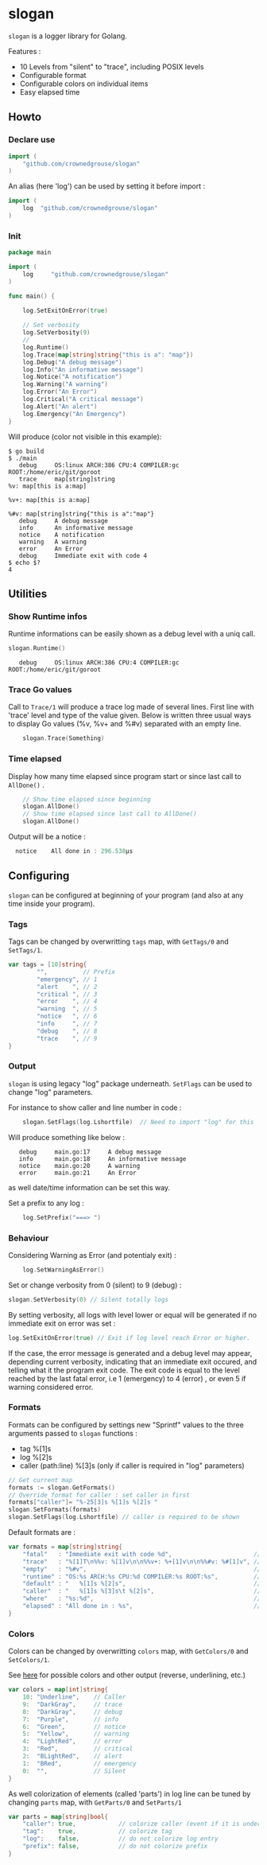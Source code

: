 # slogan #

`slogan` is a logger library for Golang.

Features :
   - 10 Levels from "silent" to "trace", including POSIX levels
   - Configurable format
   - Configurable colors on individual items
   - Easy elapsed time

## Howto ##

### Declare use ###

```go
import (
	"github.com/crownedgrouse/slogan"
)
```
An alias (here 'log') can be used by setting it before import :

```go
import (
	log  "github.com/crownedgrouse/slogan"
)
```

### Init ###

```go main.go
package main

import (
	log  	"github.com/crownedgrouse/slogan"
)

func main() {	
	
	log.SetExitOnError(true) 

	// Set verbosity
	log.SetVerbosity(9)
	//
	log.Runtime()
	log.Trace(map[string]string{"this is a": "map"})
	log.Debug("A debug message")
	log.Info("An informative message")
	log.Notice("A notification")
	log.Warning("A warning")
	log.Error("An Error")
	log.Critical("A critical message")
	log.Alert("An alert")
	log.Emergency("An Emergency")
}

```
Will produce (color not visible in this example):

```shell
$ go build
$ ./main
   debug     OS:linux ARCH:386 CPU:4 COMPILER:gc ROOT:/home/eric/git/goroot
   trace     map[string]string
%v: map[this is a:map]

%v+: map[this is a:map]

%#v: map[string]string{"this is a":"map"}
   debug     A debug message
   info      An informative message
   notice    A notification
   warning   A warning
   error     An Error
   debug     Immediate exit with code 4
$ echo $?
4
```

## Utilities ##

### Show Runtime infos ###

Runtime informations can be easily shown as a debug level with a uniq call.

```go
slogan.Runtime()
```
```shell
   debug     OS:linux ARCH:386 CPU:4 COMPILER:gc ROOT:/home/eric/git/goroot
```

### Trace Go values ###

Call to `Trace/1` will produce a trace log made of several lines. First line with 'trace' level and type of the value given. Below is written three usual ways to display Go values (%v, %v+ and %#v) separated with an empty line.


```go
	slogan.Trace(Something)
```

### Time elapsed ###

Display how many time elapsed since program start or since last call to `AllDone()` .

```go
    // Show time elapsed since beginning
    slogan.AllDone()
    // Show time elapsed since last call to AllDone()
    slogan.AllDone()
```
Output will be a notice :

```go
  notice    All done in : 296.538µs
```

## Configuring ##

`slogan` can be configured at beginning of your program (and also at any time inside your program).

### Tags ###

Tags can be changed by overwritting `tags` map, with `GetTags/0` and `SetTags/1`.

```go
var tags = [10]string{
		"",          // Prefix
		"emergency", // 1
		"alert    ", // 2
		"critical ", // 3
		"error    ", // 4
		"warning  ", // 5
		"notice   ", // 6
		"info     ", // 7
		"debug    ", // 8
		"trace    ", // 9
}

```

### Output ###

`slogan` is using legacy "log" package underneath. `SetFlags` can be used to change "log" parameters.

For instance to show caller and line number in code :

```go
	slogan.SetFlags(log.Lshortfile)  // Need to import "log" for this
```

Will produce something like below : 

```shell
   debug     main.go:17     A debug message
   info      main.go:18     An informative message
   notice    main.go:20     A warning
   error     main.go:21     An Error
```
as well date/time information can be set this way.

Set a prefix to any log :

```go
	log.SetPrefix("===> ")
```
### Behaviour ###

Considering Warning as Error (and potentialy exit) :

```go
	log.SetWarningAsError()
```
Set or change verbosity from 0 (silent) to 9 (debug) :

```go
slogan.SetVerbosity(0) // Silent totally logs
```
By setting verbosity, all logs with level lower or equal will be generated if no immediate exit on error was set :

```go
log.SetExitOnError(true) // Exit if log level reach Error or higher.
```
If the case, the error message is generated and a debug level may appear, depending current verbosity, indicating that an immediate exit occured, and telling what it the program exit code. The exit code is equal to the level reached by the last fatal error, i.e 1 (emergency) to 4 (error) , or even 5 if warning considered error.

### Formats ###

Formats can be configured by settings new "Sprintf" values to the three arguments passed to `slogan` functions :

- tag                  %[1]s
- log                  %[2]s
- caller (path:line)   %[3]s  (only if caller is required in "log" parameters)

```go
// Get current map
formats := slogan.GetFormats()
// Override format for caller : set caller in first
formats["caller"]= "%-25[3]s %[1]s %[2]s "
slogan.SetFormats(formats)
slogan.SetFlags(log.Lshortfile) // caller is required to be shown
```

Default formats are : 
```go
var formats = map[string]string{
	"fatal"   : "Immediate exit with code %d",                       // immediate exit on error format
	"trace"   : "%[1]T\n%%v: %[1]v\n\n%%v+: %+[1]v\n\n%%#v: %#[1]v", // multiline trace format
	"empty"   : "%#v",                                               // trace format for empty variable (avoid unuseful multiline)
	"runtime" : "OS:%s ARCH:%s CPU:%d COMPILER:%s ROOT:%s",          // runtime infos format
	"default" : "   %[1]s %[2]s",                                    // default log format
	"caller"  : "   %[1]s %[3]s\t %[2]s",                            // default log format with caller (where)
	"where"   : "%s:%d",                                             // format for caller location path:linenumber
	"elapsed" : "All done in : %s",                                  // elapsed time format
}
``` 

### Colors ###

Colors can be changed by overwritting `colors` map, with `GetColors/0` and `SetColors/1`.

See [here](https://github.com/bclicn/color) for possible colors and other output (reverse, underlining, etc.)

```go
var colors = map[int]string{
	10: "Underline",    // Caller
	9:  "DarkGray",     // trace
	8:  "DarkGray",     // debug
	7:  "Purple",       // info
	6:  "Green",        // notice
	5:  "Yellow",       // warning
	4:  "LightRed",     // error
	3:  "Red",          // critical
	2:  "BLightRed",    // alert
	1:  "BRed",         // emergency
	0:  "",             // Silent
}
```

As well colorization of elements (called 'parts') in log line can be tuned by changing `parts` map, with `GetParts/0` and `SetParts/1`

```go
var parts = map[string]bool{
	"caller": true,            // colorize caller (event if it is underlining)
	"tag":    true,            // colorize tag
	"log":    false,           // do not colorize log entry
	"prefix": false,           // do not colorize prefix
}
```




